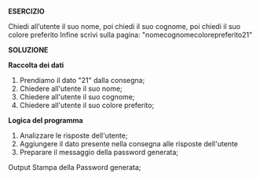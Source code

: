 **ESERCIZIO**

Chiedi all’utente il suo nome,
poi chiedi il suo cognome,
poi chiedi il suo colore preferito
Infine scrivi sulla pagina: "nomecognomecolorepreferito21"

**SOLUZIONE**

**Raccolta dei dati**

1. Prendiamo il dato "21" dalla consegna;
2. Chiedere all'utente il suo nome;
3. Chiedere all'utente il suo cognome;
4. Chiedere all'utente il suo colore preferito;

**Logica del programma**

1. Analizzare le risposte dell'utente;
2. Aggiungere il dato presente nella consegna alle risposte dell'utente
3. Preparare il messaggio della password generata;

Output Stampa della Password generata;
